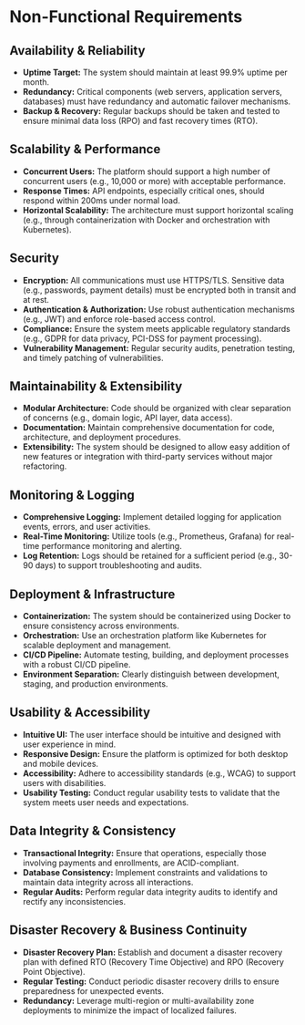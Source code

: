 # Non-Functional Requirements

## Availability & Reliability
- **Uptime Target:** The system should maintain at least 99.9% uptime per month.
- **Redundancy:** Critical components (web servers, application servers, databases) must have redundancy and automatic failover mechanisms.
- **Backup & Recovery:** Regular backups should be taken and tested to ensure minimal data loss (RPO) and fast recovery times (RTO).

## Scalability & Performance
- **Concurrent Users:** The platform should support a high number of concurrent users (e.g., 10,000 or more) with acceptable performance.
- **Response Times:** API endpoints, especially critical ones, should respond within 200ms under normal load.
- **Horizontal Scalability:** The architecture must support horizontal scaling (e.g., through containerization with Docker and orchestration with Kubernetes).

## Security
- **Encryption:** All communications must use HTTPS/TLS. Sensitive data (e.g., passwords, payment details) must be encrypted both in transit and at rest.
- **Authentication & Authorization:** Use robust authentication mechanisms (e.g., JWT) and enforce role-based access control.
- **Compliance:** Ensure the system meets applicable regulatory standards (e.g., GDPR for data privacy, PCI-DSS for payment processing).
- **Vulnerability Management:** Regular security audits, penetration testing, and timely patching of vulnerabilities.

## Maintainability & Extensibility
- **Modular Architecture:** Code should be organized with clear separation of concerns (e.g., domain logic, API layer, data access).
- **Documentation:** Maintain comprehensive documentation for code, architecture, and deployment procedures.
- **Extensibility:** The system should be designed to allow easy addition of new features or integration with third-party services without major refactoring.

## Monitoring & Logging
- **Comprehensive Logging:** Implement detailed logging for application events, errors, and user activities.
- **Real-Time Monitoring:** Utilize tools (e.g., Prometheus, Grafana) for real-time performance monitoring and alerting.
- **Log Retention:** Logs should be retained for a sufficient period (e.g., 30-90 days) to support troubleshooting and audits.

## Deployment & Infrastructure
- **Containerization:** The system should be containerized using Docker to ensure consistency across environments.
- **Orchestration:** Use an orchestration platform like Kubernetes for scalable deployment and management.
- **CI/CD Pipeline:** Automate testing, building, and deployment processes with a robust CI/CD pipeline.
- **Environment Separation:** Clearly distinguish between development, staging, and production environments.

## Usability & Accessibility
- **Intuitive UI:** The user interface should be intuitive and designed with user experience in mind.
- **Responsive Design:** Ensure the platform is optimized for both desktop and mobile devices.
- **Accessibility:** Adhere to accessibility standards (e.g., WCAG) to support users with disabilities.
- **Usability Testing:** Conduct regular usability tests to validate that the system meets user needs and expectations.

## Data Integrity & Consistency
- **Transactional Integrity:** Ensure that operations, especially those involving payments and enrollments, are ACID-compliant.
- **Database Consistency:** Implement constraints and validations to maintain data integrity across all interactions.
- **Regular Audits:** Perform regular data integrity audits to identify and rectify any inconsistencies.

## Disaster Recovery & Business Continuity
- **Disaster Recovery Plan:** Establish and document a disaster recovery plan with defined RTO (Recovery Time Objective) and RPO (Recovery Point Objective).
- **Regular Testing:** Conduct periodic disaster recovery drills to ensure preparedness for unexpected events.
- **Redundancy:** Leverage multi-region or multi-availability zone deployments to minimize the impact of localized failures.